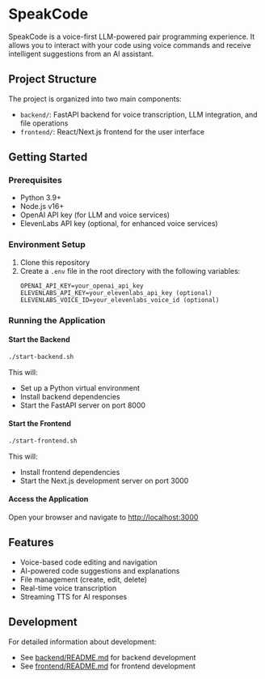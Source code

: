 # SpeakCode

SpeakCode is a voice-first LLM-powered pair programming experience. It allows you to interact with your code using voice commands and receive intelligent suggestions from an AI assistant.

## Project Structure

The project is organized into two main components:

- `backend/`: FastAPI backend for voice transcription, LLM integration, and file operations
- `frontend/`: React/Next.js frontend for the user interface

## Getting Started

### Prerequisites

- Python 3.9+
- Node.js v16+
- OpenAI API key (for LLM and voice services)
- ElevenLabs API key (optional, for enhanced voice services)

### Environment Setup

1. Clone this repository
2. Create a `.env` file in the root directory with the following variables:
   ```
   OPENAI_API_KEY=your_openai_api_key
   ELEVENLABS_API_KEY=your_elevenlabs_api_key (optional)
   ELEVENLABS_VOICE_ID=your_elevenlabs_voice_id (optional)
   ```

### Running the Application

#### Start the Backend

```bash
./start-backend.sh
```

This will:
- Set up a Python virtual environment
- Install backend dependencies
- Start the FastAPI server on port 8000

#### Start the Frontend

```bash
./start-frontend.sh
```

This will:
- Install frontend dependencies
- Start the Next.js development server on port 3000

#### Access the Application

Open your browser and navigate to [http://localhost:3000](http://localhost:3000)

## Features

- Voice-based code editing and navigation
- AI-powered code suggestions and explanations
- File management (create, edit, delete)
- Real-time voice transcription
- Streaming TTS for AI responses

## Development

For detailed information about development:

- See [backend/README.md](backend/README.md) for backend development
- See [frontend/README.md](frontend/README.md) for frontend development 